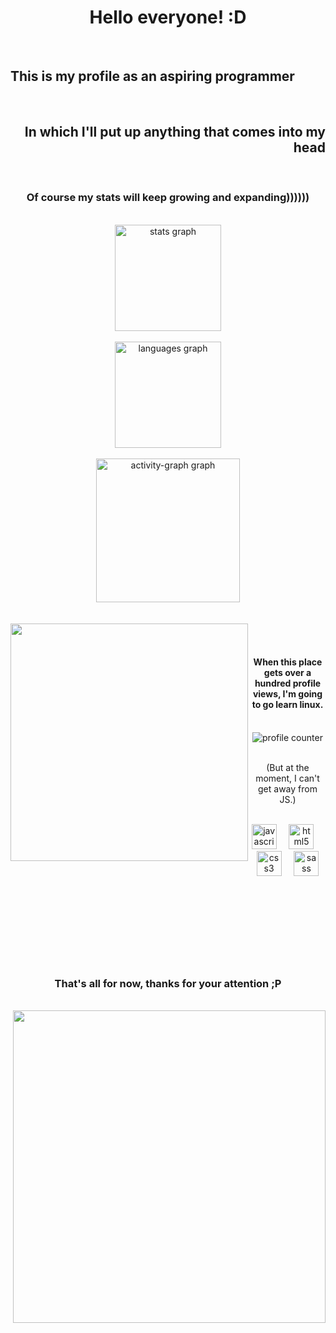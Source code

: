 <h1 align="center">Hello everyone! :D</h1>
<br>

<h2 align="left">This is my profile as an aspiring programmer</h2>
<br>

<h2 align="right">In which I'll put up anything that comes into my head</h2>
<br>

<h3 align="center">Of course my stats will keep growing and expanding))))))</h3>
<br>

<div align="center">
  <img src="https://github-readme-stats.vercel.app/api?username=Biba4444&hide_title=true&hide_rank=false&show_icons=true&include_all_commits=true&count_private=true&disable_animations=false&theme=chartreuse-dark&locale=en&hide_border=false&order=1" height="170" alt="stats graph" /> 
  <br><br>
  <img src="https://github-readme-stats.vercel.app/api/top-langs?username=Biba4444&locale=en&hide_title=false&layout=compact&card_width=320&langs_count=10&theme=chartreuse-dark&hide_border=false&order=2" height="170" alt="languages graph" /> 
  <br><br>
  <img src="https://github-readme-activity-graph.vercel.app/graph?username=Biba4444&radius=16&theme=chartreuse-dark&area=true&order=5&hide_title=true" height="230" alt="activity-graph graph"  />
</div>
<br><br>

<img align="left" height="380" src="https://i.giphy.com/media/v1.Y2lkPTc5MGI3NjExMGZiZnp3OHV0dGF4cTU3cmVobHMxbDRmeXp6MW9nbWdqaWh0aGloZyZlcD12MV9pbnRlcm5hbF9naWZfYnlfaWQmY3Q9Zw/l3ZrVw8NkxIly/giphy.gif" />
<br><br>

<h4 align="center">When this place gets over a hundred profile views, I'm going to go learn linux.</h4>
<br>

<div align="center">
  <img src="https://profile-counter.glitch.me/Biba4444/count.svg?" alt="profile counter" />
</div>
<br>

<p align="center">(But at the moment, I can't get away from JS.)</p>
<br>

<div align="center">
  <img src="https://cdn.jsdelivr.net/gh/devicons/devicon/icons/javascript/javascript-original.svg" height="40" alt="javascript logo"  />
  <img width="12" />
  <img src="https://cdn.jsdelivr.net/gh/devicons/devicon/icons/html5/html5-original.svg" height="40" alt="html5 logo"  />
  <img width="12" />
  <img src="https://cdn.jsdelivr.net/gh/devicons/devicon/icons/css3/css3-original.svg" height="40" alt="css3 logo"  />
  <img width="12" />
  <img src="https://cdn.jsdelivr.net/gh/devicons/devicon/icons/sass/sass-original.svg" height="40" alt="sass logo"  />
</div>
<br><br><br><br><br><br><br><br>

<div align="center">
<h3 align="center">That's all for now, thanks for your attention ;P</h3>
</div>
<br>
<img align="right" height="500" width="500" src="https://i.giphy.com/media/v1.Y2lkPTc5MGI3NjExaWVqNXFyYW8xYjF4aGo5OWtqMjMwN2RhbmxqdXFxcTM4M3FwNjl0dSZlcD12MV9pbnRlcm5hbF9naWZfYnlfaWQmY3Q9Zw/HRlqQv8KiAlgc/giphy.gif" />
